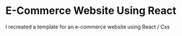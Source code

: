# E-Commerce Website Using React
I recreated a template for an e-commerce website using React / Css
